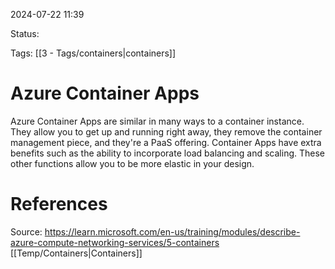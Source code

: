 2024-07-22 11:39

Status:

Tags: [[3 - Tags/containers|containers]] 

# Azure Container Apps

Azure Container Apps are similar in many ways to a container instance. They allow you to get up and running right away, they remove the container management piece, and they're a PaaS offering. Container Apps have extra benefits such as the ability to incorporate load balancing and scaling. These other functions allow you to be more elastic in your design.

# References
Source: https://learn.microsoft.com/en-us/training/modules/describe-azure-compute-networking-services/5-containers
[[Temp/Containers|Containers]] 